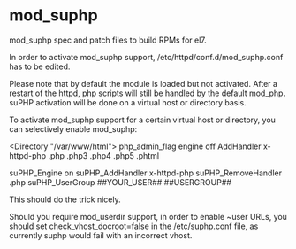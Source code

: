 mod_suphp
=========

mod_suphp spec and patch files to build RPMs for el7.

In order to activate mod_suphp support, /etc/httpd/conf.d/mod_suphp.conf
has to be edited.

Please note that by default the module is loaded but not activated.
After a restart of the httpd, php scripts will still be handled by the default mod_php.
suPHP activation will be done on a virtual host or directory basis.

To activate mod_suphp support for a certain virtual host or directory,
you can selectively enable mod_suphp:

<Directory "/var/www/html">
  php_admin_flag engine off
  AddHandler x-httpd-php .php .php3 .php4 .php5 .phtml

  suPHP_Engine on
  suPHP_AddHandler x-httpd-php
  suPHP_RemoveHandler .php
  suPHP_UserGroup ##YOUR_USER##  ##USERGROUP##
</Directory>

This should do the trick nicely.

Should you require mod_userdir support, in order to enable ~user URLs, you should set 
check_vhost_docroot=false in the /etc/suphp.conf file, as currently suphp would fail
with an incorrect vhost.
